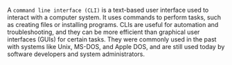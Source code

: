 A <code>command line interface (CLI)</code> is a text-based user interface used to interact with a computer system.
It uses commands to perform tasks, such as creating files or installing programs.
CLIs are useful for automation and troubleshooting, and they can be more efficient than graphical user interfaces (GUIs) for certain tasks.
They were commonly used in the past with systems like Unix, MS-DOS, and Apple DOS, and are still used today by software developers and system administrators.
